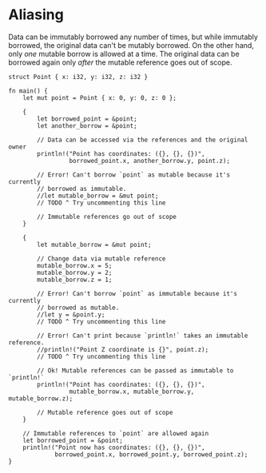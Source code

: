 # Aliasing

Data can be immutably borrowed any number of times, but while immutably
borrowed, the original data can't be mutably borrowed. On the other hand,
only *one* mutable borrow is allowed at a time. The original data can be
borrowed again only *after* the mutable reference goes out of scope.

```rust,editable
struct Point { x: i32, y: i32, z: i32 }

fn main() {
    let mut point = Point { x: 0, y: 0, z: 0 };

    {
        let borrowed_point = &point;
        let another_borrow = &point;

        // Data can be accessed via the references and the original owner
        println!("Point has coordinates: ({}, {}, {})",
                 borrowed_point.x, another_borrow.y, point.z);

        // Error! Can't borrow `point` as mutable because it's currently
        // borrowed as immutable.
        //let mutable_borrow = &mut point;
        // TODO ^ Try uncommenting this line

        // Immutable references go out of scope
    }

    {
        let mutable_borrow = &mut point;

        // Change data via mutable reference
        mutable_borrow.x = 5;
        mutable_borrow.y = 2;
        mutable_borrow.z = 1;

        // Error! Can't borrow `point` as immutable because it's currently
        // borrowed as mutable.
        //let y = &point.y;
        // TODO ^ Try uncommenting this line

        // Error! Can't print because `println!` takes an immutable reference.
        //println!("Point Z coordinate is {}", point.z);
        // TODO ^ Try uncommenting this line

        // Ok! Mutable references can be passed as immutable to `println!`
        println!("Point has coordinates: ({}, {}, {})",
                 mutable_borrow.x, mutable_borrow.y, mutable_borrow.z);

        // Mutable reference goes out of scope
    }

    // Immutable references to `point` are allowed again
    let borrowed_point = &point;
    println!("Point now has coordinates: ({}, {}, {})",
             borrowed_point.x, borrowed_point.y, borrowed_point.z);
}
```
